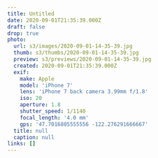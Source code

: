 ```yaml
---
title: Untitled
date: 2020-09-01T21:35:39.000Z
draft: false
drop: true
photo:
  url: s3/images/2020-09-01-14-35-39.jpg
  thumb: s3/thumbs/2020-09-01-14-35-39.jpg
  preview: s3/previews/2020-09-01-14-35-39.jpg
  created: 2020-09-01T21:35:39.000Z
  exif:
    make: Apple
    model: 'iPhone 7'
    lens: 'iPhone 7 back camera 3.99mm f/1.8'
    iso: 20
    aperture: 1.8
    shutter_speed: 1/1140
    focal_length: '4.0 mm'
    gps: '47.7016805555556 -122.276291666667'
  title: null
  caption: null
links: []
---
```


